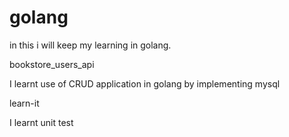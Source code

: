 # golang
in this i will keep my learning in golang.


bookstore_users_api

I learnt use of CRUD application in golang by implementing mysql


learn-it

I learnt unit test